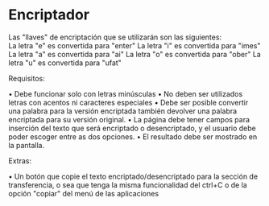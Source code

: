# Encriptador

Las "llaves" de encriptación que se utilizarán son las siguientes:                                                                                                           
La letra "e" es convertida para "enter" 
La letra "i" es convertida para "imes" 
La letra "a" es convertida para "ai" 
La letra "o" es convertida para "ober"
La letra "u" es convertida para "ufat"   

Requisitos:

•	Debe funcionar solo con letras minúsculas
•	No deben ser utilizados letras con acentos ni caracteres especiales
•	Debe ser posible convertir una palabra para la versión encriptada también devolver una palabra encriptada para su versión original.
•	La página debe tener campos para inserción del texto que será encriptado o desencriptado, y el usuario debe poder escoger entre as dos opciones.
•	El resultado debe ser mostrado en la pantalla.

Extras:

•	Un botón que copie el texto encriptado/desencriptado para la sección de transferencia, o sea que tenga la misma funcionalidad del ctrl+C o de la opción "copiar" del menú de las aplicaciones
